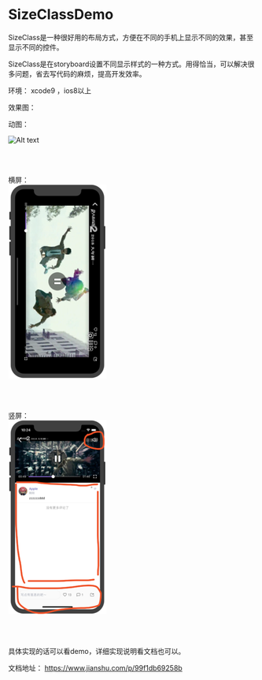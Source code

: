 # SizeClassDemo
SizeClass是一种很好用的布局方式，方便在不同的手机上显示不同的效果，甚至显示不同的控件。

SizeClass是在storyboard设置不同显示样式的一种方式。用得恰当，可以解决很多问题，省去写代码的麻烦，提高开发效率。

环境：
xcode9 ，ios8以上

效果图：

动图：

![Alt text](https://github.com/weiman152/SizeClassDemo/blob/master/ScreenShots/video.gif)

<br><br>

横屏：
<br>
![Alt text](https://github.com/weiman152/SizeClassDemo/blob/master/ScreenShots/111.png)

<br><br>

竖屏：
<br>
![Alt text](https://github.com/weiman152/SizeClassDemo/blob/master/ScreenShots/222.png)

<br><br>

具体实现的话可以看demo，详细实现说明看文档也可以。

文档地址： https://www.jianshu.com/p/99f1db69258b
